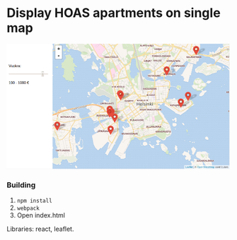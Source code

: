 # Display HOAS apartments on single map

![Screenshot](dormless-screenshot.png)

### Building

1. `npm install`
2. `webpack`
3. Open index.html

Libraries: react, leaflet.
